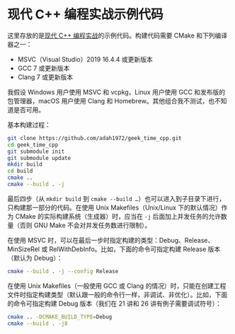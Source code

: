 # 现代 C++ 编程实战示例代码

这里存放的是[现代 C++ 编程实战](https://time.geekbang.org/column/256)的示例代码。构建代码需要 CMake 和下列编译器之一：

- MSVC（Visual Studio）2019 16.4.4 或更新版本
- GCC 7 或更新版本
- Clang 7 或更新版本

我假设 Windows 用户使用 MSVC 和 vcpkg，Linux 用户使用 GCC 和发布版的包管理器，macOS 用户使用 Clang 和 Homebrew。其他组合我不测试，也不知道是否可用。

基本构建过程：

```bash
git clone https://github.com/adah1972/geek_time_cpp.git
cd geek_time_cpp
git submodule init
git submodule update
mkdir build
cd build
cmake ..
cmake --build . -j
```

最后四步（从 `mkdir build` 到 `cmake --build …`）也可以进入到子目录下进行，只构建那一部分的代码。在使用 Unix Makefiles（Unix/Linux 下的默认情况）作为 CMake 的实际构建系统（生成器）时，应当在 `-j` 后面加上并发任务的允许数量（否则 GNU Make 不会对并发任务数进行限制）。

在使用 MSVC 时，可以在最后一步时指定构建的类型：Debug、Release、MinSizeRel 或 RelWithDebInfo。比如，下面的命令可指定构建 Release 版本（默认为 Debug）：

```bash
cmake --build . -j --config Release
```

在使用 Unix Makefiles（一般使用 GCC 或 Clang 的情况）时，只能在创建工程文件时指定构建类型（默认跟一般的命令行一样，非调试、非优化）。比如，下面的命令可指定构建 Debug 版本（我们在 21 讲和 26 讲有例子需要调试符号）：

```bash
cmake .. -DCMAKE_BUILD_TYPE=Debug
cmake --build . -j8
```
